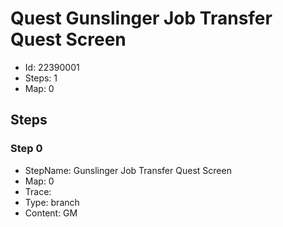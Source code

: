 # Quest Gunslinger Job Transfer Quest Screen

- Id: 22390001
- Steps: 1
- Map: 0

## Steps

### Step 0
- StepName:  Gunslinger Job Transfer Quest Screen
- Map:  0
- Trace:  
- Type:  branch
- Content:  GM


